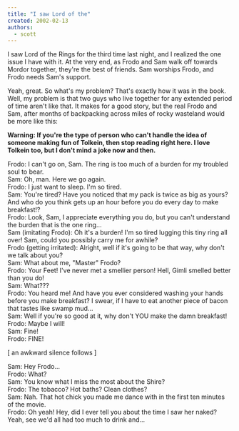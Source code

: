 ```yaml
---
title: "I saw Lord of the"
created: 2002-02-13
authors: 
  - scott
---
```


I saw Lord of the Rings for the third time last night, and I realized the one issue I have with it. At the very end, as Frodo and Sam walk off towards Mordor together, they're the best of friends. Sam worships Frodo, and Frodo needs Sam's support.  
  
Yeah, great. So what's my problem? That's exactly how it was in the book. Well, my problem is that two guys who live together for any extended period of time aren't like that. It makes for a good story, but the real Frodo and Sam, after months of backpacking across miles of rocky wasteland would be more like this:  
  
**Warning: If you're the type of person who can't handle the idea of someone making fun of Tolkein, then stop reading right here. I love Tolkein too, but I don't mind a joke now and then.**  
  
Frodo: I can't go on, Sam. The ring is too much of a burden for my troubled soul to bear.  
Sam: Oh, man. Here we go again.  
Frodo: I just want to sleep. I'm so tired.  
Sam: You're tired? Have you noticed that my pack is twice as big as yours? And who do you think gets up an hour before you do every day to make breakfast!?  
Frodo: Look, Sam, I appreciate everything you do, but you can't understand the burden that is the one ring...  
Sam (imitating Frodo): Oh it's a burden! I'm so tired lugging this tiny ring all over! Sam, could you possibly carry me for awhile?  
Frodo (getting irritated): Alright, well if it's going to be that way, why don't we talk about you?  
Sam: What about me, "Master" Frodo?  
Frodo: Your Feet! I've never met a smellier person! Hell, Gimli smelled better than you do!  
Sam: What???  
Frodo: You heard me! And have you ever considered washing your hands before you make breakfast? I swear, if I have to eat another piece of bacon that tastes like swamp mud...  
Sam: Well if you're so good at it, why don't YOU make the damn breakfast!  
Frodo: Maybe I will!  
Sam: Fine!  
Frodo: FINE!  
  
\[ an awkward silence follows \]  
  
Sam: Hey Frodo...  
Frodo: What?  
Sam: You know what I miss the most about the Shire?  
Frodo: The tobacco? Hot baths? Clean clothes?  
Sam: Nah. That hot chick you made me dance with in the first ten minutes of the movie.  
Frodo: Oh yeah! Hey, did I ever tell you about the time I saw her naked? Yeah, see we'd all had too much to drink and...
